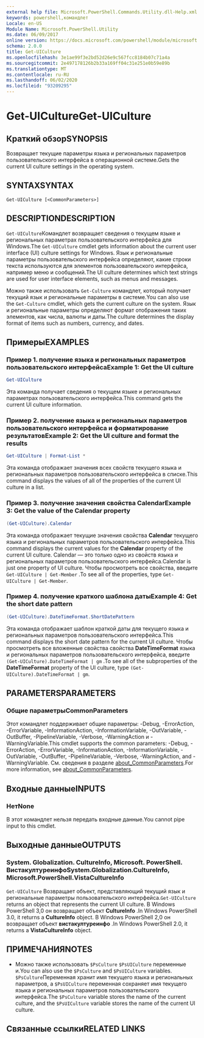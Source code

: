 ```yaml
---
external help file: Microsoft.PowerShell.Commands.Utility.dll-Help.xml
keywords: powershell,командлет
Locale: en-US
Module Name: Microsoft.PowerShell.Utility
ms.date: 06/09/2017
online version: https://docs.microsoft.com/powershell/module/microsoft.powershell.utility/get-uiculture?view=powershell-7.1&WT.mc_id=ps-gethelp
schema: 2.0.0
title: Get-UICulture
ms.openlocfilehash: 3e1ae99f3e2bd52d26e9c567fcc8184b07c71a4a
ms.sourcegitcommit: 2e497178126b2b33a169ff04c31e251e0b59e89b
ms.translationtype: MT
ms.contentlocale: ru-RU
ms.lasthandoff: 06/02/2020
ms.locfileid: "93209295"
---
```

# <span data-ttu-id="fd41f-103">Get-UICulture</span><span class="sxs-lookup"><span data-stu-id="fd41f-103">Get-UICulture</span></span>

## <span data-ttu-id="fd41f-104">Краткий обзор</span><span class="sxs-lookup"><span data-stu-id="fd41f-104">SYNOPSIS</span></span>
<span data-ttu-id="fd41f-105">Возвращает текущие параметры языка и региональных параметров пользовательского интерфейса в операционной системе.</span><span class="sxs-lookup"><span data-stu-id="fd41f-105">Gets the current UI culture settings in the operating system.</span></span>

## <span data-ttu-id="fd41f-106">SYNTAX</span><span class="sxs-lookup"><span data-stu-id="fd41f-106">SYNTAX</span></span>

```
Get-UICulture [<CommonParameters>]
```

## <span data-ttu-id="fd41f-107">DESCRIPTION</span><span class="sxs-lookup"><span data-stu-id="fd41f-107">DESCRIPTION</span></span>

<span data-ttu-id="fd41f-108">`Get-UICulture`Командлет возвращает сведения о текущем языке и региональных параметрах пользовательского интерфейса для Windows.</span><span class="sxs-lookup"><span data-stu-id="fd41f-108">The `Get-UICulture` cmdlet gets information about the current user interface (UI) culture settings for Windows.</span></span>
<span data-ttu-id="fd41f-109">Язык и региональные параметры пользовательского интерфейса определяют, какие строки текста используются для элементов пользовательского интерфейса, например меню и сообщений.</span><span class="sxs-lookup"><span data-stu-id="fd41f-109">The UI culture determines which text strings are used for user interface elements, such as menus and messages.</span></span>

<span data-ttu-id="fd41f-110">Можно также использовать `Get-Culture` командлет, который получает текущий язык и региональные параметры в системе.</span><span class="sxs-lookup"><span data-stu-id="fd41f-110">You can also use the `Get-Culture` cmdlet, which gets the current culture on the system.</span></span>
<span data-ttu-id="fd41f-111">Язык и региональные параметры определяют формат отображения таких элементов, как числа, валюты и даты.</span><span class="sxs-lookup"><span data-stu-id="fd41f-111">The culture determines the display format of items such as numbers, currency, and dates.</span></span>

## <span data-ttu-id="fd41f-112">Примеры</span><span class="sxs-lookup"><span data-stu-id="fd41f-112">EXAMPLES</span></span>

### <span data-ttu-id="fd41f-113">Пример 1. получение языка и региональных параметров пользовательского интерфейса</span><span class="sxs-lookup"><span data-stu-id="fd41f-113">Example 1: Get the UI culture</span></span>

```powershell
Get-UICulture
```

<span data-ttu-id="fd41f-114">Эта команда получает сведения о текущем языке и региональных параметрах пользовательского интерфейса.</span><span class="sxs-lookup"><span data-stu-id="fd41f-114">This command gets the current UI culture information.</span></span>

### <span data-ttu-id="fd41f-115">Пример 2. получение языка и региональных параметров пользовательского интерфейса и форматирование результатов</span><span class="sxs-lookup"><span data-stu-id="fd41f-115">Example 2: Get the UI culture and format the results</span></span>

```powershell
Get-UICulture | Format-List *
```

<span data-ttu-id="fd41f-116">Эта команда отображает значения всех свойств текущего языка и региональных параметров пользовательского интерфейса в списке.</span><span class="sxs-lookup"><span data-stu-id="fd41f-116">This command displays the values of all of the properties of the current UI culture in a list.</span></span>

### <span data-ttu-id="fd41f-117">Пример 3. получение значения свойства Calendar</span><span class="sxs-lookup"><span data-stu-id="fd41f-117">Example 3: Get the value of the Calendar property</span></span>

```powershell
(Get-UICulture).Calendar
```

<span data-ttu-id="fd41f-118">Эта команда отображает текущие значения свойства **Calendar** текущего языка и региональных параметров пользовательского интерфейса.</span><span class="sxs-lookup"><span data-stu-id="fd41f-118">This command displays the current values for the **Calendar** property of the current UI culture.</span></span>
<span data-ttu-id="fd41f-119">Calendar — это только одно из свойств языка и региональных параметров пользовательского интерфейса.</span><span class="sxs-lookup"><span data-stu-id="fd41f-119">Calendar is just one property of UI culture.</span></span>
<span data-ttu-id="fd41f-120">Чтобы просмотреть все свойства, введите `Get-UICulture | Get-Member` .</span><span class="sxs-lookup"><span data-stu-id="fd41f-120">To see all of the properties, type `Get-UICulture | Get-Member`.</span></span>

### <span data-ttu-id="fd41f-121">Пример 4. получение краткого шаблона даты</span><span class="sxs-lookup"><span data-stu-id="fd41f-121">Example 4: Get the short date pattern</span></span>

```powershell
(Get-UICulture).DateTimeFormat.ShortDatePattern
```

<span data-ttu-id="fd41f-122">Эта команда отображает шаблон краткой даты для текущего языка и региональных параметров пользовательского интерфейса.</span><span class="sxs-lookup"><span data-stu-id="fd41f-122">This command displays the short date pattern for the current UI culture.</span></span>
<span data-ttu-id="fd41f-123">Чтобы просмотреть все вложенные свойства свойства **DateTimeFormat** языка и региональных параметров пользовательского интерфейса, введите `(Get-UICulture).DateTimeFormat | gm` .</span><span class="sxs-lookup"><span data-stu-id="fd41f-123">To see all of the subproperties of the **DateTimeFormat** property of the UI culture, type `(Get-UICulture).DateTimeFormat | gm`.</span></span>

## <span data-ttu-id="fd41f-124">PARAMETERS</span><span class="sxs-lookup"><span data-stu-id="fd41f-124">PARAMETERS</span></span>

### <span data-ttu-id="fd41f-125">Общие параметры</span><span class="sxs-lookup"><span data-stu-id="fd41f-125">CommonParameters</span></span>

<span data-ttu-id="fd41f-126">Этот командлет поддерживает общие параметры: -Debug, -ErrorAction, -ErrorVariable, -InformationAction, -InformationVariable, -OutVariable, -OutBuffer, -PipelineVariable, -Verbose, -WarningAction и -WarningVariable.</span><span class="sxs-lookup"><span data-stu-id="fd41f-126">This cmdlet supports the common parameters: -Debug, -ErrorAction, -ErrorVariable, -InformationAction, -InformationVariable, -OutVariable, -OutBuffer, -PipelineVariable, -Verbose, -WarningAction, and -WarningVariable.</span></span> <span data-ttu-id="fd41f-127">См. сведения в разделе [about_CommonParameters](../Microsoft.PowerShell.Core/About/about_CommonParameters.md).</span><span class="sxs-lookup"><span data-stu-id="fd41f-127">For more information, see [about_CommonParameters](../Microsoft.PowerShell.Core/About/about_CommonParameters.md).</span></span>

## <span data-ttu-id="fd41f-128">Входные данные</span><span class="sxs-lookup"><span data-stu-id="fd41f-128">INPUTS</span></span>

### <span data-ttu-id="fd41f-129">Нет</span><span class="sxs-lookup"><span data-stu-id="fd41f-129">None</span></span>

<span data-ttu-id="fd41f-130">В этот командлет нельзя передать входные данные.</span><span class="sxs-lookup"><span data-stu-id="fd41f-130">You cannot pipe input to this cmdlet.</span></span>

## <span data-ttu-id="fd41f-131">Выходные данные</span><span class="sxs-lookup"><span data-stu-id="fd41f-131">OUTPUTS</span></span>

### <span data-ttu-id="fd41f-132">System. Globalization. CultureInfo, Microsoft. PowerShell. Вистакултуреинфо</span><span class="sxs-lookup"><span data-stu-id="fd41f-132">System.Globalization.CultureInfo, Microsoft.PowerShell.VistaCultureInfo</span></span>

<span data-ttu-id="fd41f-133">`Get-UICulture` Возвращает объект, представляющий текущий язык и региональные параметры пользовательского интерфейса.</span><span class="sxs-lookup"><span data-stu-id="fd41f-133">`Get-UICulture` returns an object that represents the current UI culture.</span></span>
<span data-ttu-id="fd41f-134">В Windows PowerShell 3,0 он возвращает объект **CultureInfo** .</span><span class="sxs-lookup"><span data-stu-id="fd41f-134">In Windows PowerShell 3.0, it returns a **CultureInfo** object.</span></span>
<span data-ttu-id="fd41f-135">В Windows PowerShell 2,0 он возвращает объект **вистакултуреинфо** .</span><span class="sxs-lookup"><span data-stu-id="fd41f-135">In Windows PowerShell 2.0, it returns a **VistaCultureInfo** object.</span></span>

## <span data-ttu-id="fd41f-136">ПРИМЕЧАНИЯ</span><span class="sxs-lookup"><span data-stu-id="fd41f-136">NOTES</span></span>

- <span data-ttu-id="fd41f-137">Можно также использовать `$PsCulture` `$PsUICulture` переменные и.</span><span class="sxs-lookup"><span data-stu-id="fd41f-137">You can also use the `$PsCulture` and `$PsUICulture` variables.</span></span> <span data-ttu-id="fd41f-138">`$PsCulture`Переменная хранит имя текущего языка и региональных параметров, а `$PsUICulture` переменная сохраняет имя текущего языка и региональных параметров пользовательского интерфейса.</span><span class="sxs-lookup"><span data-stu-id="fd41f-138">The `$PsCulture` variable stores the name of the current culture, and the `$PsUICulture` variable stores the name of the current UI culture.</span></span>

## <span data-ttu-id="fd41f-139">Связанные ссылки</span><span class="sxs-lookup"><span data-stu-id="fd41f-139">RELATED LINKS</span></span>

